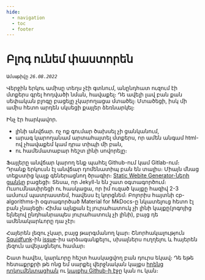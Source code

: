 ```yaml
---
hide:
  - navigation
  - toc
  - footer
---
```


# Բլոգ ունեմ փաստորեն
`Ամսաթիվը` _`26.08.2022`_

Վերջին երկու ամիսը տեղս չէի գտնում, անընդհատ ուզում էի մտքերս գրել հոդվածի նման, հավաքել։ Դե ավելի լավ բան քան սեփական բլոգը բացելը չկարողացա մտածել։ Մտածեցի, իսկ մի ամիս հետո արդեն սկսեցի քայլեր ձեռնարկել։

Ինչ էր հարկավոր․

* լինի անվճար․ ոչ ոք գումար ծախսել չի ցանկանում,
* արագ կարողանամ արտահայտել մտքերս, որ ամեն անգամ html-ով չհավաքեմ կամ դրա տիպի մի բան,
* ու համեմատաբար հեշտ լինի սովորելը։

Ֆայլերը անվճար կարող ենք պահել Github-ում կամ Gitlab-ում։ Դրանք երկուսն էլ անվճար դոմենատիպ բան են տալիս։ Միայն մնաց տեքստից կայք գեներացնող ծրագիր։ [Static Webite Generator-ների ցանկը](https://jamstack.org/generators/) բացեցի։ Տեսա, որ Jekyll-ն են շատ օգտագործում։ Ուսումնասիրեցի ու հասկացա, որ իմ ուզած կայքը հազիվ 2-3 ամսում պատրաստեմ, հավեսս էլ կորցնեմ։ Բոլորիս հայտնի cp-algorithms-ի օգտագործած Material for MkDocs-ը նկատելուց հետո էլ բան չնայեցի։ Հիմա այնքան էլ յուրահատուկ չի լինի կայքը(լոգոյից ելնելով ընդհանրապես յուրահատուկ չի լինի), բայց դե ամենակարևորը դա չէր։

Հայերեն լեզու չկար, բայց թարգմանող կար։ Շնորհակալություն [Squidfunk](https://github.com/squidfunk)-ին [issue](https://github.com/squidfunk/mkdocs-material/issues/4148)-իս արձագանքելու, սխալներս ուղղելու և հայերեն լեզուն ավելացնելու համար։

Շատ հավես, կարևորը հեշտ հասկացվող բան դուրս եկավ։ Դե եթե հետաքրքրի թե ոնց եմ սարքել վերջնական կայքս [իրենց դոկումենտացիան](https://squidfunk.github.io/mkdocs-material/) ու [կայքիս Github-ի էջը](#) կան ու կան։
